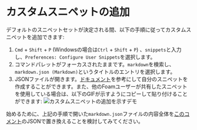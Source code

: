 # カスタムスニペットの追加

デフォルトのスニペットセットが決定される間、以下の手順に従ってカスタムスニペットを追加できます:

1. `Cmd` + `Shift` + `P` (Windowsの場合は`Ctrl` + `Shift` + `P`) 、`snippets`と入力し、`Preferences: Configure User Snippets`を選択します。
2. コマンドパレットがフォーカスされたままです。`markdown`を検索し、`markdown.json (Markdown)`というタイトルのエントリを選択します。
3. JSONファイルが開きます。[ドキュメント](https://code.visualstudio.com/docs/editor/userdefinedsnippets#_create-your-own-snippets)を参考にして自分のスニペットを作成することができます。また、他のFoamユーザーが共有したスニペットを使用している場合は、以下のGIFが示すようにコピーして貼り付けることができます:
   ![カスタムスニペットの追加を示すデモ](../../assets/images/custom-snippet.gif)

始めるために、上記の手順で開いた`markdown.json`ファイルの内容全体を[このコメント](https://github.com/foambubble/foam/pull/192#issuecomment-666736270)のJSONで置き換えることを検討してみてください。


